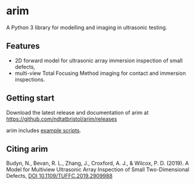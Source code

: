 arim
=====

A Python 3 library for modelling and imaging in ultrasonic testing.

## Features

- 2D forward model for ultrasonic array immersion inspection of small defects,
- multi-view Total Focusing Method imaging for contact and immersion inspections.

## Getting start

Download the latest release and documentation of arim at https://github.com/ndtatbristol/arim/releases

arim includes [example scripts](https://github.com/ndtatbristol/arim/tree/master/examples).

## Citing arim

Budyn, N., Bevan, R. L., Zhang, J., Croxford, A. J., & Wilcox, P. D. (2019).  A Model for Multiview Ultrasonic Array Inspection of Small Two-Dimensional Defects, [DOI 10.1109/TUFFC.2019.2909988](https://doi.org/10.1109/TUFFC.2019.2909988)
